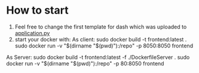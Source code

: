 # How to start

1) Feel free to change the first template for dash which was uploaded to
[application.py](https://github.com/DFscript/Covid_19_data_visualisation/blob/master/frontend/application.py)
2) start your docker with:
As client:
sudo docker build -t frontend:latest .
sudo docker run -v "$(dirname "$(pwd)"):/repo" -p 8050:8050 frontend

As Server:
sudo docker build -t frontend:latest -f ./DockerfileServer .
sudo docker run -v "$(dirname "$(pwd)"):/repo" -p 80:8050 frontend

